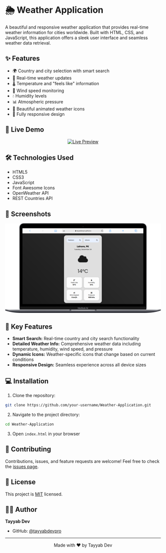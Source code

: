 # 🌦️ Weather Application

A beautiful and responsive weather application that provides real-time weather information for cities worldwide. Built with HTML, CSS, and JavaScript, this application offers a sleek user interface and seamless weather data retrieval.

## ✨ Features

- 🌍 Country and city selection with smart search
- 🎯 Real-time weather updates
- 🌡️ Temperature and "feels like" information
- 💨 Wind speed monitoring
- 💧 Humidity levels
- 📊 Atmospheric pressure
- 🎨 Beautiful animated weather icons
- 📱 Fully responsive design

## 🚀 Live Demo

<div align="center">
  
  [![Live Preview](https://img.shields.io/badge/LIVE-PREVIEW-brightgreen?style=for-the-badge&logo=github)](https://tayyabdevpro.github.io/Weather-Application/)

</div>

## 🛠️ Technologies Used

- HTML5
- CSS3
- JavaScript
- Font Awesome Icons
- OpenWeather API
- REST Countries API

## 📸 Screenshots

![Weather App Screenshot](screenshot.png)

## 🌟 Key Features

- **Smart Search:** Real-time country and city search functionality
- **Detailed Weather Info:** Comprehensive weather data including temperature, humidity, wind speed, and pressure
- **Dynamic Icons:** Weather-specific icons that change based on current conditions
- **Responsive Design:** Seamless experience across all device sizes

## 💻 Installation

1. Clone the repository:
```bash
git clone https://github.com/your-username/Weather-Application.git
```

2. Navigate to the project directory:
```bash
cd Weather-Application
```

3. Open `index.html` in your browser

## 🤝 Contributing

Contributions, issues, and feature requests are welcome! Feel free to check the [issues page](https://github.com/your-username/Weather-Application/issues).

## 📝 License

This project is [MIT](LICENSE) licensed.

## 👨‍💻 Author

**Tayyab Dev**

- GitHub: [@tayyabdevpro](https://github.com/tayyabdevpro)

---

<div align="center">
  Made with ❤️ by Tayyab Dev
</div>

